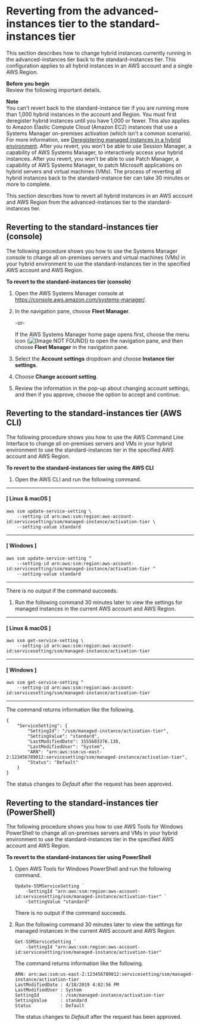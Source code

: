 # Reverting from the advanced\-instances tier to the standard\-instances tier<a name="systems-manager-managed-instances-advanced-reverting"></a>

This section describes how to change hybrid instances currently running in the advanced\-instances tier back to the standard\-instances tier\. This configuration applies to all hybrid instances in an AWS account and a single AWS Region\.

**Before you begin**  
Review the following important details\.

**Note**  
You can't revert back to the standard\-instance tier if you are running more than 1,000 hybrid instances in the account and Region\. You must first deregister hybrid instances until you have 1,000 or fewer\. This also applies to Amazon Elastic Compute Cloud \(Amazon EC2\) instances that use a Systems Manager on\-premises activation \(which isn't a common scenario\)\. For more information, see [Deregistering managed instances in a hybrid environment](systems-manager-managed-instances-advanced-deregister.md)\.
After you revert, you won't be able to use Session Manager, a capability of AWS Systems Manager, to interactively access your hybrid instances\.
After you revert, you won't be able to use Patch Manager, a capability of AWS Systems Manager, to patch Microsoft applications on hybrid servers and virtual machines \(VMs\)\.
The process of reverting all hybrid instances back to the standard\-instance tier can take 30 minutes or more to complete\.

This section describes how to revert all hybrid instances in an AWS account and AWS Region from the advanced\-instances tier to the standard\-instances tier\.

## Reverting to the standard\-instances tier \(console\)<a name="systems-manager-managed-instances-advanced-reverting-console"></a>

The following procedure shows you how to use the Systems Manager console to change all on\-premises servers and virtual machines \(VMs\) in your hybrid environment to use the standard\-instances tier in the specified AWS account and AWS Region\.

**To revert to the standard\-instances tier \(console\)**

1. Open the AWS Systems Manager console at [https://console\.aws\.amazon\.com/systems\-manager/](https://console.aws.amazon.com/systems-manager/)\.

1. In the navigation pane, choose **Fleet Manager**\.

   \-or\-

   If the AWS Systems Manager home page opens first, choose the menu icon \(![\[Image NOT FOUND\]](http://docs.aws.amazon.com/systems-manager/latest/userguide/images/menu-icon-small.png)\) to open the navigation pane, and then choose **Fleet Manager** in the navigation pane\.

1. Select the **Account settings** dropdown and choose **Instance tier settings**\.

1. Choose **Change account setting**\.

1. Review the information in the pop\-up about changing account settings, and then if you approve, choose the option to accept and continue\.

## Reverting to the standard\-instances tier \(AWS CLI\)<a name="systems-manager-managed-instances-advanced-reverting-cli"></a>

The following procedure shows you how to use the AWS Command Line Interface to change all on\-premises servers and VMs in your hybrid environment to use the standard\-instances tier in the specified AWS account and AWS Region\.

**To revert to the standard\-instances tier using the AWS CLI**

1. Open the AWS CLI and run the following command\.

------
#### [ Linux & macOS ]

   ```
   aws ssm update-service-setting \
       --setting-id arn:aws:ssm:region:aws-account-id:servicesetting/ssm/managed-instance/activation-tier \
       --setting-value standard
   ```

------
#### [ Windows ]

   ```
   aws ssm update-service-setting ^
       --setting-id arn:aws:ssm:region:aws-account-id:servicesetting/ssm/managed-instance/activation-tier ^
       --setting-value standard
   ```

------

   There is no output if the command succeeds\.

1. Run the following command 30 minutes later to view the settings for managed instances in the current AWS account and AWS Region\.

------
#### [ Linux & macOS ]

   ```
   aws ssm get-service-setting \
       --setting-id arn:aws:ssm:region:aws-account-id:servicesetting/ssm/managed-instance/activation-tier
   ```

------
#### [ Windows ]

   ```
   aws ssm get-service-setting ^
       --setting-id arn:aws:ssm:region:aws-account-id:servicesetting/ssm/managed-instance/activation-tier
   ```

------

   The command returns information like the following\.

   ```
   {
       "ServiceSetting": {
           "SettingId": "/ssm/managed-instance/activation-tier",
           "SettingValue": "standard",
           "LastModifiedDate": 1555603376.138,
           "LastModifiedUser": "System",
           "ARN": "arn:aws:ssm:us-east-2:123456789012:servicesetting/ssm/managed-instance/activation-tier",
           "Status": "Default"
       }
   }
   ```

   The status changes to *Default* after the request has been approved\.

## Reverting to the standard\-instances tier \(PowerShell\)<a name="systems-manager-managed-instances-advanced-reverting-ps"></a>

The following procedure shows you how to use AWS Tools for Windows PowerShell to change all on\-premises servers and VMs in your hybrid environment to use the standard\-instances tier in the specified AWS account and AWS Region\.

**To revert to the standard\-instances tier using PowerShell**

1. Open AWS Tools for Windows PowerShell and run the following command\.

   ```
   Update-SSMServiceSetting `
       -SettingId "arn:aws:ssm:region:aws-account-id:servicesetting/ssm/managed-instance/activation-tier" `
       -SettingValue "standard"
   ```

   There is no output if the command succeeds\.

1. Run the following command 30 minutes later to view the settings for managed instances in the current AWS account and AWS Region\.

   ```
   Get-SSMServiceSetting `
       -SettingId "arn:aws:ssm:region:aws-account-id:servicesetting/ssm/managed-instance/activation-tier"
   ```

   The command returns information like the following\.

   ```
   ARN: arn:aws:ssm:us-east-2:123456789012:servicesetting/ssm/managed-instance/activation-tier
   LastModifiedDate : 4/18/2019 4:02:56 PM
   LastModifiedUser : System
   SettingId        : /ssm/managed-instance/activation-tier
   SettingValue     : standard
   Status           : Default
   ```

   The status changes to *Default* after the request has been approved\.